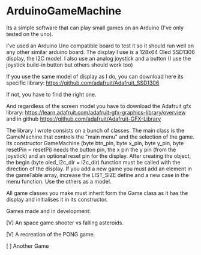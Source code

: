 # ArduinoGameMachine
Its a simple software that can play small games on an Arduino (I've only tested on the uno).

I've used an Arduino Uno compatible board to test it so it should run well on any other similar arduino board.
The display I use is a 128x64 Oled SSD1306 display, the I2C model.
I also use an analog joystick and a button (I use the joystick build-in button but others should work too)

If you use the same model of display as I do, you can download here its specific library: https://github.com/adafruit/Adafruit_SSD1306

If not, you have to find the right one.

And regardless of the screen model you have to download the Adafruit gfx library: https://learn.adafruit.com/adafruit-gfx-graphics-library/overview and in github https://github.com/adafruit/Adafruit-GFX-Library


The library I wrote consists on a bunch of classes. The main class is the GameMachine that controls the "main menu" and the selection of the game. Its constructor GameMachine (byte btn_pin, byte x_pin, byte y_pin, byte resetPin = resetPi) needs the button pin, the x pin the y pin (from the joystick) and an optional reset pin for the display. 
After creating the object, the begin (byte oled_i2c_dir = i2c_dir) function must be called with the direction of the display.
If you add a new game you must add an element in the gameTable array, increase the LIST_SIZE define and a new case in the menu function. Use the others as a model.


All game classes you make must inherit form the Game class as it has the display and initialises it in its constructor.



Games made and in development:

[V] An space game shooter vs falling asteroids.

[V] A recreation of the PONG game.

[ ] Another Game




